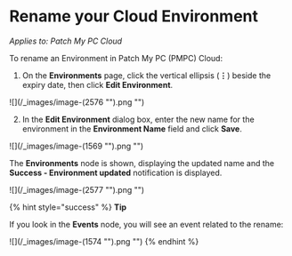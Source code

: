 # Rename your Cloud Environment

_Applies to: Patch My PC Cloud_

To rename an Environment in Patch My PC (PMPC) Cloud:

1. On the **Environments** page, click the vertical ellipsis (**⋮**) beside the expiry date, then click **Edit Environment**.

!\[]\(/\_images/image-(2576 "").png "")

2. In the **Edit Environment** dialog box, enter the new name for the environment in the **Environment Name** field and click **Save**.

!\[]\(/\_images/image-(1569 "").png "")

The **Environments** node is shown, displaying the updated name and the **Success - Environment updated** notification is displayed.

!\[]\(/\_images/image-(2577 "").png "")

{% hint style="success" %}
**Tip**

If you look in the **Events** node, you will see an event related to the rename:

!\[]\(/\_images/image-(1574 "").png "")
{% endhint %}
